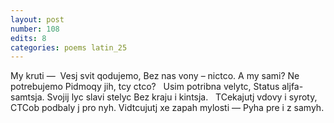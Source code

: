 ```yaml
---
layout: post
number: 108
edits: 8
categories: poems latin_25
---
```


My kruti — 
Vesj svit qodujemo,
Bez nas vony – nictco. 
A my sami? 
Ne potrebujemo
Pidmoqy jih, tcy ctco?
 
Usim potribna velytc, 
Status aljfa-samtsja.
Svojij lyc slavi stelyc 
Bez kraju i kintsja. 
 
TCekajutj vdovy i syroty,
CTCob podbaly j pro nyh.
Vidtcujutj xe zapah mylosti —
Pyha pre i z samyh.
